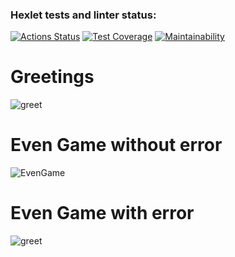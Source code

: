 ### Hexlet tests and linter status:
[![Actions Status](https://github.com/stdn1/java-project-61/actions/workflows/hexlet-check.yml/badge.svg)](https://github.com/stdn1/java-project-61/actions)
[![Test Coverage](https://api.codeclimate.com/v1/badges/d596c94463d2a509e5ff/test_coverage)](https://codeclimate.com/github/stdn1/java-project-61/test_coverage)
[![Maintainability](https://api.codeclimate.com/v1/badges/d596c94463d2a509e5ff/maintainability)](https://codeclimate.com/github/stdn1/java-project-61/maintainability)

# Greetings
![greet](https://github.com/user-attachments/assets/fd3c35b9-ee9f-4da1-9238-a269c6538efc)

# Even Game without error
![EvenGame](https://github.com/user-attachments/assets/554da696-59d9-46df-acc3-1d6ef0db35b8)

# Even Game with error
![greet](https://github.com/user-attachments/assets/8040c315-3baf-47f2-b5a2-98ae208ff7e1)



